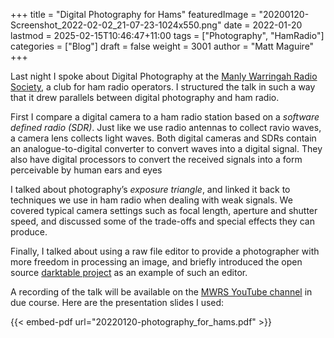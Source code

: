 +++
title = "Digital Photography for Hams"
featuredImage = "20200120-Screenshot_2022-02-02_21-07-23-1024x550.png"
date = 2022-01-20
lastmod = 2025-02-15T10:46:47+11:00
tags = ["Photography", "HamRadio"]
categories = ["Blog"]
draft = false
weight = 3001
author = "Matt Maguire"
+++

Last night I spoke about Digital Photography at the [Manly Warringah Radio Society](https://www.mwrs.org.au/), a club for ham radio operators. I structured the talk in such a way that it drew parallels between digital photography and ham radio.

First I compare a digital camera to a ham radio station based on a _software defined radio (SDR)_. Just like we use radio antennas to collect ravio waves, a camera lens collects light waves. Both digital cameras and SDRs contain an analogue-to-digital converter to convert waves into a digital signal. They also have digital processors to convert the received signals into a form perceivable by human ears and eyes

I talked about photography’s _exposure triangle_, and linked it back to techniques we use in ham radio when dealing with weak signals. We covered typical camera settings such as focal length, aperture and shutter speed, and discussed some of the trade-offs and special effects they can produce.

Finally, I talked about using a raw file editor to provide a photographer with more freedom in processing an image, and briefly introduced the open source [darktable project](https://www.darktable.org/) as an example of such an editor.

A recording of the talk will be available on the [MWRS YouTube channel](https://www.youtube.com/user/VK2MB) in due course. Here are the presentation slides I used:

{{< embed-pdf url="20220120-photography_for_hams.pdf" >}}
